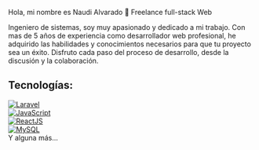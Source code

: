 

<!--
**naudi-alvarado/naudi-alvarado** is a ✨ _special_ ✨ repository because its `README.md` (this file) appears on your GitHub profile.

Here are some ideas to get you started:

- 🔭 I’m currently working on ...
- 🌱 I’m currently learning ...
- 👯 I’m looking to collaborate on ...
- 🤔 I’m looking for help with ...
- 💬 Ask me about ...
- 📫 How to reach me: ...
- 😄 Pronouns: ...
- ⚡ Fun fact: ...
-->
Hola, mi nombre es Naudi Alvarado 👋
Freelance full-stack Web 

Ingeniero de sistemas, soy muy apasionado y dedicado a mi trabajo. Con mas de 5 años de experiencia como desarrollador web profesional, he adquirido las habilidades y conocimientos necesarios para que tu proyecto sea un éxito. Disfruto cada paso del proceso de desarrollo, desde la discusión y la colaboración.
## Tecnologías:
[![Laravel](https://img.shields.io/badge/Laravel-dd5241?style=for-the-badge&logo=laravel&logoColor=white&labelColor=101010)]()
</br>
[![JavaScript](https://img.shields.io/badge/JavaScript-F7DF1E?style=for-the-badge&logo=javascript&logoColor=white&labelColor=101010)]()
</br>
[![ReactJS](https://img.shields.io/badge/reactjs-61dafb?style=for-the-badge&logo=react&logoColor=white&labelColor=101010)]()
</br>
[![MySQL](https://img.shields.io/badge/MySQL-4479A1?style=for-the-badge&logo=mysql&logoColor=white&labelColor=101010)]()
</br>
Y alguna más...
